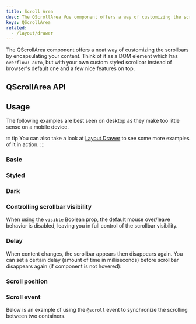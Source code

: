 ```yaml
---
title: Scroll Area
desc: The QScrollArea Vue component offers a way of customizing the scrollbars for all desktop browsers.
keys: QScrollArea
related:
  - /layout/drawer
---
```


The QScrollArea component offers a neat way of customizing the scrollbars by encapsulating your content. Think of it as a DOM element which has `overflow: auto`, but with your own custom styled scrollbar instead of browser's default one and a few nice features on top.

## QScrollArea API

<doc-api file="QScrollArea" />

## Usage

The following examples are best seen on desktop as they make too little sense on a mobile device.

::: tip
You can also take a look at [Layout Drawer](/layout/drawer) to see some more examples of it in action.
:::

### Basic

<doc-example title="Vertical content" file="QScrollArea/Vertical" />

<doc-example title="Horizontal content" file="QScrollArea/Horizontal" />

<doc-example title="Vertical and horizontal content" file="QScrollArea/VertHoriz" />

### Styled

<doc-example title="Styled thumb and bar" file="QScrollArea/StyledBar" />

<doc-example title="Styled" file="QScrollArea/Styled" />

### Dark

<doc-example title="Dark" file="QScrollArea/Dark" />

### Controlling scrollbar visibility

When using the `visible` Boolean prop, the default mouse over/leave behavior is disabled, leaving you in full control of the scrollbar visibility.

<doc-example title="Controlling scrollbar visibility" file="QScrollArea/ScrollbarVisibility" />

### Delay

When content changes, the scrollbar appears then disappears again. You can set a certain delay (amount of time in milliseconds) before scrollbar disappears again (if component is not hovered):

<doc-example title="Delay" file="QScrollArea/Delay" />

### Scroll position

<doc-example title="Scroll Position" file="QScrollArea/ScrollPosition" />

### Scroll event

Below is an example of using the `@scroll` event to synchronize the scrolling between two containers.

<doc-example title="Synchronized" file="QScrollArea/Synchronized" />
